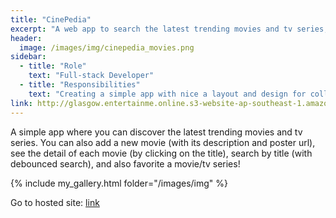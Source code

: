 ```yaml
---
title: "CinePedia"
excerpt: "A web app to search the latest trending movies and tv series, add a movie and pick them as favorites!"
header:
  image: /images/img/cinepedia_movies.png
sidebar:
  - title: "Role"
    text: "Full-stack Developer"
  - title: "Responsibilities"
    text: "Creating a simple app with nice a layout and design for collecting movies and tv series."
link: http://glasgow.entertainme.online.s3-website-ap-southeast-1.amazonaws.com/
---
```


A simple app where you can discover the latest trending movies and tv series. You can also add a new movie (with its description and poster url), see the detail of each movie (by clicking on the title), search by title (with debounced search), and also favorite a movie/tv series!


{% include my_gallery.html folder="/images/img" %}

Go to hosted site: [link](#)
